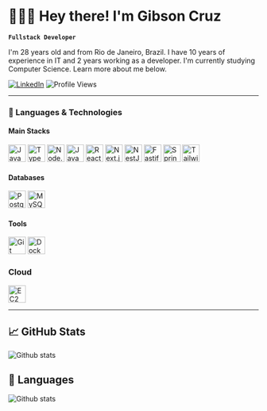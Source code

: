 # 🧑🏻‍💻 Hey there! I'm Gibson Cruz

**`Fullstack Developer`**

I'm 28 years old and from Rio de Janeiro, Brazil. I have 10 years of experience in IT and 2 years working as a developer. I'm currently studying Computer Science. Learn more about me below.

[![LinkedIn](https://img.shields.io/badge/LinkedIn-blue?logo=linkedin&style=flat)](https://www.linkedin.com/in/gibson-cs/)
![Profile Views](https://komarev.com/ghpvc/?username=gibsoncs&color=blue&style=flat)


---

### 🚀 Languages & Technologies

#### **Main Stacks**

<p align="left">
  <img src="https://cdn.jsdelivr.net/gh/devicons/devicon/icons/javascript/javascript-original.svg" width="35" title="JavaScript"/>
  <img src="https://cdn.jsdelivr.net/gh/devicons/devicon/icons/typescript/typescript-original.svg" width="35" title="TypeScript"/>
  <img src="https://cdn.jsdelivr.net/gh/devicons/devicon/icons/nodejs/nodejs-original.svg" width="35" title="Node.js"/>
  <img src="https://cdn.jsdelivr.net/gh/devicons/devicon/icons/java/java-original.svg" width="35" title="Java"/>
  <img src="https://cdn.jsdelivr.net/gh/devicons/devicon/icons/react/react-original.svg" width="35" title="React"/>
  <img src="https://cdn.jsdelivr.net/gh/devicons/devicon/icons/nextjs/nextjs-original.svg" width="35" title="Next.js"/>
  <img src="https://cdn.jsdelivr.net/gh/devicons/devicon/icons/nestjs/nestjs-original.svg" width="35" title="NestJS"/>
  <img src="https://cdn.jsdelivr.net/gh/devicons/devicon/icons/fastify/fastify-original.svg" width="35" title="Fastify"/>
  <img src="https://cdn.jsdelivr.net/gh/devicons/devicon@latest/icons/spring/spring-original.svg" width="35" title="Spring"/>
  <img src="https://cdn.jsdelivr.net/gh/devicons/devicon/icons/tailwindcss/tailwindcss-original.svg" width="35" title="Tailwind CSS"/>
</p>

#### **Databases**
<p align="left">
  <img src="https://cdn.jsdelivr.net/gh/devicons/devicon@latest/icons/postgresql/postgresql-original.svg" width="35" title="Postgress"/>
  <img src="https://cdn.jsdelivr.net/gh/devicons/devicon/icons/mysql/mysql-original.svg" width="35" title="MySQL"/>
</p>

#### **Tools**
<p align="left">
  <img src="https://cdn.jsdelivr.net/gh/devicons/devicon/icons/git/git-original.svg" width="35" title="Git"/>
  <img src="https://cdn.jsdelivr.net/gh/devicons/devicon@latest/icons/docker/docker-original.svg" width="35" title="Docker"/>
</p>

### **Cloud**
<p align="left">
  <img src="https://cdn.jsdelivr.net/gh/devicons/devicon@latest/icons/amazonwebservices/amazonwebservices-plain-wordmark.svg" width="35" title="EC2"/>
</p>



---

## 📈 GitHub Stats
<div style="width: 100%;">
  <img
    src="https://github-readme-streak-stats.herokuapp.com/?user=gibsoncs&theme=dark&hide_border=false"
    alt="Github stats"
  />
</div>

## 👅 Languages
<div style="width: 100%;">
  <img
    src="https://github-readme-stats.vercel.app/api/top-langs/?username=gibsoncs&theme=dark&hide_border=false&include_all_commits=true&count_private=true&layout=donut"
    alt="Github stats"
  />
</div>




